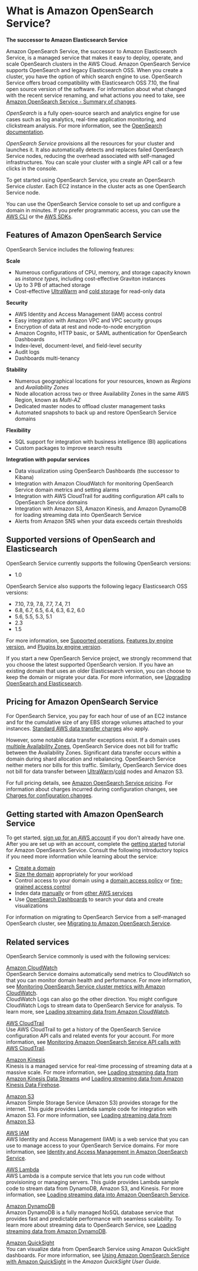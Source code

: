 # What is Amazon OpenSearch Service?<a name="what-is"></a>

**The successor to Amazon Elasticsearch Service**

Amazon OpenSearch Service, the successor to Amazon Elasticsearch Service, is a managed service that makes it easy to deploy, operate, and scale OpenSearch clusters in the AWS Cloud\. Amazon OpenSearch Service supports OpenSearch and legacy Elasticsearch OSS\. When you create a cluster, you have the option of which search engine to use\. OpenSearch Service offers broad compatibility with Elasticsearch OSS 7\.10, the final open source version of the software\. For information about what changed with the recent service renaming, and what actions you need to take, see [Amazon OpenSearch Service \- Summary of changes](rename.md)\.

*OpenSearch* is a fully open\-source search and analytics engine for use cases such as log analytics, real\-time application monitoring, and clickstream analysis\. For more information, see the [OpenSearch documentation](https://opensearch.org/docs/)\.

*OpenSearch Service* provisions all the resources for your cluster and launches it\. It also automatically detects and replaces failed OpenSearch Service nodes, reducing the overhead associated with self\-managed infrastructures\. You can scale your cluster with a single API call or a few clicks in the console\.

To get started using OpenSearch Service, you create an OpenSearch Service *cluster*\. Each EC2 instance in the cluster acts as one OpenSearch Service node\.

You can use the OpenSearch Service console to set up and configure a domain in minutes\. If you prefer programmatic access, you can use the [AWS CLI](https://docs.aws.amazon.com/cli/latest/userguide/) or the [AWS SDKs](http://aws.amazon.com/code)\.

## Features of Amazon OpenSearch Service<a name="what-is-features"></a>

OpenSearch Service includes the following features:

**Scale**
+ Numerous configurations of CPU, memory, and storage capacity known as *instance types*, including cost\-effective Graviton instances
+ Up to 3 PB of attached storage
+ Cost\-effective [UltraWarm](ultrawarm.md) and [cold storage](cold-storage.md) for read\-only data

**Security**
+ AWS Identity and Access Management \(IAM\) access control
+ Easy integration with Amazon VPC and VPC security groups
+ Encryption of data at rest and node\-to\-node encryption
+ Amazon Cognito, HTTP basic, or SAML authentication for OpenSearch Dashboards
+ Index\-level, document\-level, and field\-level security
+ Audit logs
+ Dashboards multi\-tenancy

**Stability**
+ Numerous geographical locations for your resources, known as *Regions* and *Availability Zones*
+ Node allocation across two or three Availability Zones in the same AWS Region, known as *Multi\-AZ*
+ Dedicated master nodes to offload cluster management tasks
+ Automated snapshots to back up and restore OpenSearch Service domains

**Flexibility**
+ SQL support for integration with business intelligence \(BI\) applications
+ Custom packages to improve search results

**Integration with popular services**
+ Data visualization using OpenSearch Dashboards \(the successor to Kibana\)
+ Integration with Amazon CloudWatch for monitoring OpenSearch Service domain metrics and setting alarms
+ Integration with AWS CloudTrail for auditing configuration API calls to OpenSearch Service domains
+ Integration with Amazon S3, Amazon Kinesis, and Amazon DynamoDB for loading streaming data into OpenSearch Service
+ Alerts from Amazon SNS when your data exceeds certain thresholds

## Supported versions of OpenSearch and Elasticsearch<a name="choosing-version"></a>

OpenSearch Service currently supports the following OpenSearch versions:
+ 1\.0

OpenSearch Service also supports the following legacy Elasticsearch OSS versions:
+ 7\.10, 7\.9, 7\.8, 7\.7, 7\.4, 7\.1
+ 6\.8, 6\.7, 6\.5, 6\.4, 6\.3, 6\.2, 6\.0
+ 5\.6, 5\.5, 5\.3, 5\.1
+ 2\.3
+ 1\.5

For more information, see [Supported operations](supported-operations.md), [Features by engine version](features-by-version.md), and [Plugins by engine version](supported-plugins.md)\.

If you start a new OpenSearch Service project, we strongly recommend that you choose the latest supported OpenSearch version\. If you have an existing domain that uses an older Elasticsearch version, you can choose to keep the domain or migrate your data\. For more information, see [Upgrading OpenSearch and Elasticsearch](version-migration.md)\.

## Pricing for Amazon OpenSearch Service<a name="pricing"></a>

For OpenSearch Service, you pay for each hour of use of an EC2 instance and for the cumulative size of any EBS storage volumes attached to your instances\. [Standard AWS data transfer charges](https://aws.amazon.com/ec2/pricing/) also apply\.

However, some notable data transfer exceptions exist\. If a domain uses [multiple Availability Zones](managedomains-multiaz.md), OpenSearch Service does not bill for traffic between the Availability Zones\. Significant data transfer occurs within a domain during shard allocation and rebalancing\. OpenSearch Service neither meters nor bills for this traffic\. Similarly, OpenSearch Service does not bill for data transfer between [UltraWarm](ultrawarm.md)/[cold](cold-storage.md) nodes and Amazon S3\.

For full pricing details, see [Amazon OpenSearch Service pricing](https://aws.amazon.com/elasticsearch-service/pricing/)\. For information about charges incurred during configuration changes, see [Charges for configuration changes](managedomains-configuration-changes.md#managedomains-config-charges)\.

## Getting started with Amazon OpenSearch Service<a name="get-started"></a>

To get started, [sign up for an AWS account](https://aws.amazon.com/) if you don't already have one\. After you are set up with an account, complete the [getting started](gsg.md) tutorial for Amazon OpenSearch Service\. Consult the following introductory topics if you need more information while learning about the service:
+ [Create a domain](createupdatedomains.md)
+ [Size the domain](sizing-domains.md) appropriately for your workload
+ Control access to your domain using a [domain access policy](ac.md) or [fine\-grained access control](fgac.md)
+ Index data [manually](indexing.md) or from [other AWS services](integrations.md)
+ Use [OpenSearch Dashboards](dashboards.md) to search your data and create visualizations

For information on migrating to OpenSearch Service from a self\-managed OpenSearch cluster, see [Migrating to Amazon OpenSearch Service](migration.md)\.

## Related services<a name="related-services"></a>

OpenSearch Service commonly is used with the following services:

[Amazon CloudWatch](http://aws.amazon.com/documentation/cloudwatch/)  
OpenSearch Service domains automatically send metrics to CloudWatch so that you can monitor domain health and performance\. For more information, see [Monitoring OpenSearch Service cluster metrics with Amazon CloudWatch](managedomains-cloudwatchmetrics.md)\.  
CloudWatch Logs can also go the other direction\. You might configure CloudWatch Logs to stream data to OpenSearch Service for analysis\. To learn more, see [Loading streaming data from Amazon CloudWatch](integrations.md#integrations-cloudwatch)\.

[AWS CloudTrail](http://aws.amazon.com/documentation/cloudtrail/)  
Use AWS CloudTrail to get a history of the OpenSearch Service configuration API calls and related events for your account\. For more information, see [Monitoring Amazon OpenSearch Service API calls with AWS CloudTrail](managedomains-cloudtrailauditing.md)\.

[Amazon Kinesis](http://aws.amazon.com/documentation/kinesis/)  
Kinesis is a managed service for real\-time processing of streaming data at a massive scale\. For more information, see [Loading streaming data from Amazon Kinesis Data Streams](integrations.md#integrations-kinesis) and [Loading streaming data from Amazon Kinesis Data Firehose](integrations.md#integrations-fh)\.

[Amazon S3](http://aws.amazon.com/documentation/s3/)  
Amazon Simple Storage Service \(Amazon S3\) provides storage for the internet\. This guide provides Lambda sample code for integration with Amazon S3\. For more information, see [Loading streaming data from Amazon S3](integrations.md#integrations-s3-lambda)\.

[AWS IAM](http://aws.amazon.com/iam/)  
AWS Identity and Access Management \(IAM\) is a web service that you can use to manage access to your OpenSearch Service domains\. For more information, see [Identity and Access Management in Amazon OpenSearch Service](ac.md)\.

[AWS Lambda](http://aws.amazon.com/documentation/lambda/)  
AWS Lambda is a compute service that lets you run code without provisioning or managing servers\. This guide provides Lambda sample code to stream data from DynamoDB, Amazon S3, and Kinesis\. For more information, see [Loading streaming data into Amazon OpenSearch Service](integrations.md)\.

[Amazon DynamoDB](http://aws.amazon.com/documentation/dynamodb/)  
Amazon DynamoDB is a fully managed NoSQL database service that provides fast and predictable performance with seamless scalability\. To learn more about streaming data to OpenSearch Service, see [Loading streaming data from Amazon DynamoDB](integrations.md#integrations-dynamodb)\.

[Amazon QuickSight](http://aws.amazon.com/documentation/quicksight/)  
You can visualize data from OpenSearch Service using Amazon QuickSight dashboards\. For more information, see [Using Amazon OpenSearch Service with Amazon QuickSight](https://docs.aws.amazon.com/quicksight/latest/user/connecting-to-es.html) in the *Amazon QuickSight User Guide*\.